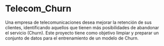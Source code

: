 # Telecom_Churn
Una empresa de telecomunicaciones desea mejorar la retención de sus clientes, identificando aquellos que tienen más posibilidades de abandonar el servicio (Churn). Este proyecto tiene como objetivo limpiar y preparar un conjunto de datos para el entrenamiento de un modelo de Churn.
